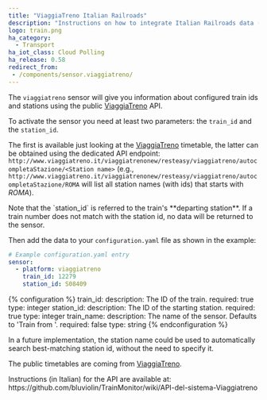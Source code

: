 ```yaml
---
title: "ViaggiaTreno Italian Railroads"
description: "Instructions on how to integrate Italian Railroads data (from ViaggiaTreno API) into Home Assistant."
logo: train.png
ha_category:
  - Transport
ha_iot_class: Cloud Polling
ha_release: 0.58
redirect_from:
 - /components/sensor.viaggiatreno/
---
```


The `viaggiatreno` sensor will give you information about configured train ids and stations using the public [ViaggiaTreno](http://viaggiatreno.it) API.

To activate the sensor you need at least two parameters: the `train_id` and the `station_id`.

The first is available just looking at the [ViaggiaTreno](http://viaggiatreno.it/) timetable, the latter can be obtained using the dedicated API endpoint:
`http://www.viaggiatreno.it/viaggiatrenonew/resteasy/viaggiatreno/autocompletaStazione/<Station name>`
(e.g., `http://www.viaggiatreno.it/viaggiatrenonew/resteasy/viaggiatreno/autocompletaStazione/ROMA` will list all station names (with ids) that starts with *ROMA*).

<p class='note'>
Note that the `station_id` is referred to the train's **departing station**. If a train number does not match with the station id, no data will be returned to the sensor.
</p>

Then add the data to your `configuration.yaml` file as shown in the example:

```yaml
# Example configuration.yaml entry
sensor:
  - platform: viaggiatreno
    train_id: 12279
    station_id: S08409
```

{% configuration %}
train_id:
  description: The ID of the train.
  required: true
  type: integer
station_id:
  description: The ID of the starting station.
  required: true
  type: integer
train_name:
  description: The name of the sensor. Defaults to 'Train <train id> from <station id>'.
  required: false
  type: string
{% endconfiguration %}

<p class='note'>
In a future implementation, the station name could be used to automatically search best-matching station id, without the need to specify it.
</p>

The public timetables are coming from [ViaggiaTreno](http://viaggiatreno.it).

<p class='note'>
Instructions (in Italian) for the API are available at:
https://github.com/bluviolin/TrainMonitor/wiki/API-del-sistema-Viaggiatreno
</p>
